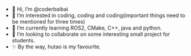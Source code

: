- 👋 Hi, I’m @coderbaibai
- 👀 I’m interested in coding, coding and coding(important things need to be mentioned for three times)
- 🌱 I’m currently learning ROS2, CMake, C++, java and python.
- 💞️ I’m looking to collaborate on some interesting small project for students.
- ✨ By the way, hutao is my favourite.
<!---
coderbaibai/coderbaibai is a ✨ special ✨ repository because its `README.md` (this file) appears on your GitHub profile.
You can click the Preview link to take a look at your changes.
--->
